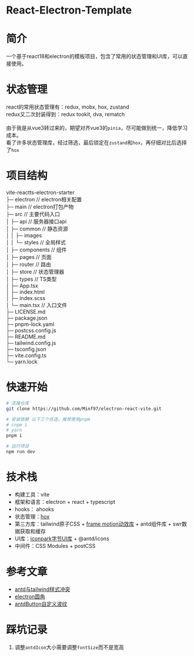 # React-Electron-Template

# 简介

一个基于react18和electron的模板项目，包含了常用的状态管理和UI库，可以直接使用。

# 状态管理

react的常用状态管理有：redux, mobx, hox, zustand <br/>
redux又二次封装得到：redux tookit, dva, rematch <br/>
<br/>
由于我是从vue3转过来的，期望对齐vue3的`pinia`，尽可能做到统一，降低学习成本。<br/>
看了许多状态管理库，经过筛选，最后锁定在`zustand`和`hox`，再仔细对比后选择了`hox`

# 项目结构
vite-reactts-electron-starter  
├─ electron    //          electron相关配置<br/>
├─ main                 // electron打包产物<br/>
├─ src                         // 主要代码入口<br/>
│  ├─ api                 // 服务器接口api<br/>
│  ├─ common                    // 静态资源<br/>
│  │  ├─ images  
│  │  └─ styles                // 全局样式<br/>
│  ├─ components                 // 组件<br/>
│  ├─ pages                     // 页面    <br/>
│  ├─ router                  // 路由<br/>
│  ├─ store                   // 状态管理器<br/>
│  ├─ types                  // TS类型  <br/>
│  ├─ App.tsx                 
│  ├─ index.html               
│  ├─ index.scss               
│  └─ main.tsx               // 入口文件  
├─ LICENSE.md                  
├─ package.json                
├─ pnpm-lock.yaml              
├─ postcss.config.js           
├─ README.md                   
├─ tailwind.config.js          
├─ tsconfig.json               
├─ vite.config.ts              
└─ yarn.lock                   

# 快速开始
```bash
# 克隆仓库
git clone https://github.com/Minf97/electron-react-vite.git

# 安装依赖 以下三个任选，推荐使用pnpm
# cnpm i
# yarn
pnpm i

# 运行项目
npm run dev

```

# 技术栈

- 构建工具：vite
- 框架和语言：electron + react + typescript
- hooks： ahooks
- 状态管理：[hox](https://hox.js.org/zh/guide/quick-start)
- 第三方库：tailwind原子CSS + [frame motion动效库](https://www.framer.com/motion/) + antd组件库 + swr数据获取和缓存
- UI库：[iconpark字节UI库](https://bytedance.larkoffice.com/wiki/wikcnrOVHCJQ4V3a7mDvmLjrePf) + @antd/icons
- 中间件：CSS Modules + postCSS

# 参考文章

- [antd与tailwind样式冲突](https://kong.vision/react/antd%E4%B8%8Etailwindcss%E6%A0%B7%E5%BC%8F%E5%86%B2%E7%AA%81/)
- [electron圆角](https://www.jianshu.com/p/c4bb54f4962c)
- [antdButton自定义波纹](https://ant-design.antgroup.com/components/config-provider-cn#config-provider-demo-wave)

# 踩坑记录
1. 调整`antdIcon`大小需要调整`fontSize`而不是宽高
